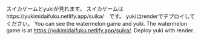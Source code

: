 スイカゲームとyukiが見れます。
スイカゲームはhttps://yukimidaifuku.netlify.app/suika/　です。
yukiはrenderでデプロイしてください。
You can see the watermelon game and yuki.
The watermelon game is at https://yukimidaifuku.netlify.app/suika/.
Deploy yuki with render.
